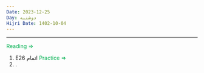 ```yaml
---
Date: 2023-12-25
Day: دوشنبه
Hijri Date: 1402-10-04
---
```

----
<font color="#00b050">Reading =></font>
1. E26 اتمام
<font color="#00b050">Practice =></font>
1. .